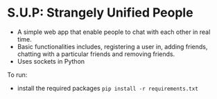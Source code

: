 # S.U.P: Strangely Unified People

- A simple web app that enable people to chat with each other in real time.
- Basic functionalities includes, registering a user in, adding friends, chatting with a particular friends and removing friends.
- Uses sockets in Python

To run:
- install the required packages
``` pip install -r requirements.txt ```